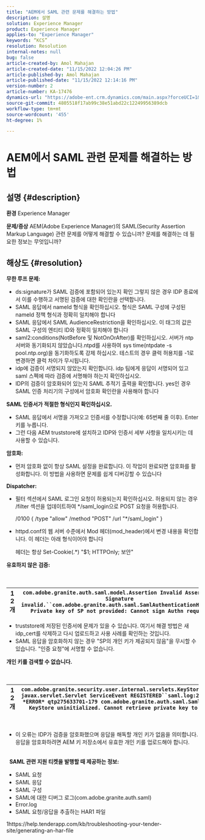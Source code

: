 ```yaml
---
title: "AEM에서 SAML 관련 문제를 해결하는 방법"
description: 설명
solution: Experience Manager
product: Experience Manager
applies-to: "Experience Manager"
keywords: “KCS”
resolution: Resolution
internal-notes: null
bug: false
article-created-by: Amol Mahajan
article-created-date: "11/15/2022 12:04:26 PM"
article-published-by: Amol Mahajan
article-published-date: "11/15/2022 12:14:16 PM"
version-number: 2
article-number: KA-17476
dynamics-url: "https://adobe-ent.crm.dynamics.com/main.aspx?forceUCI=1&pagetype=entityrecord&etn=knowledgearticle&id=d025b6a0-dd64-ed11-9561-6045bd006a22"
source-git-commit: 4805518f17ab99c38e51abd22c12249956389dcb
workflow-type: tm+mt
source-wordcount: '455'
ht-degree: 1%

---
```


# AEM에서 SAML 관련 문제를 해결하는 방법

## 설명 {#description}

<b>환경</b>
Experience Manager


<b>문제/증상</b>
AEM(Adobe Experience Manager)의 SAML(Security Assertion Markup Language) 관련 문제를 어떻게 해결할 수 있습니까? 문제를 해결하는 데 필요한 정보는 무엇입니까?


## 해상도 {#resolution}


<b>무한 루프 문제:</b>

- ds:signature가 SAML 검증에 포함되어 있는지 확인 그렇지 않은 경우 IDP 종료에서 이를 수행하고 서명된 검증에 대한 확인란을 선택합니다.
- SAML 응답에서 nameId 형식을 확인하십시오. 형식은 SAML 구성에 구성된 nameId 정책 형식과 정확히 일치해야 합니다
- SAML 응답에서 SAML AudienceRestriction을 확인하십시오. 이 태그의 값은 SAML 구성의 엔티티 ID와 정확히 일치해야 합니다
- saml2:conditions(NotBefore 및 NotOnOrAfter)를 확인하십시오. 서버가 ntp 서버와 동기화되지 않았습니다.ntpd를 사용하여 sys time(ntpdate -s pool.ntp.org)을 동기화하도록 강제 하십시오. 테스트의 경우 클럭 허용치를 -1로 변경하면 클럭 차이가 무시됩니다.
- idp에 검증이 서명되지 않았는지 확인합니다. idp 팀에게 응답이 서명되어 있고 saml 스펙에 따라 검증에 서명해야 하는지 확인하십시오.
- IDP의 검증이 암호화되어 있는지 SAML 추적기 출력을 확인합니다. yes인 경우 SAML 인증 처리기의 구성에서 암호화 확인란을 사용해야 합니다


<b>SAML 인증서가 적절한 형식인지 확인하십시오.</b>

- SAML 응답에서 서명을 가져오고 인증서를 수정합니다(예: 65번째 줄 이후). Enter 키를 누릅니다.
- 그런 다음 AEM truststore에 설치하고 IDP와 인증서 세부 사항을 일치시키는 데 사용할 수 있습니다.


<b>암호화:</b>

- 먼저 암호화 없이 항상 SAML 설정을 완료합니다. 이 작업이 완료되면 암호화를 활성화합니다. 이 방법을 사용하면 문제를 쉽게 디버깅할 수 있습니다


<b>Dispatcher:</b>

- 필터 섹션에서 SAML 로그인 요청이 허용되는지 확인하십시오. 허용되지 않는 경우 /filter 섹션을 업데이트하여 \*/saml_login으로 POST 요청을 허용합니다.



   /0100 { /type &quot;allow&quot; /method &quot;POST&quot; /url &quot;\*/saml_login&quot; }


- httpd.conf의 웹 서버 수준에서 Mod 헤더(mod_header)에서 변경 내용을 확인합니다. 이 헤더는 아래 형식이어야 합니다

   헤더는 항상 Set-Cookie(.\*) &quot;$1; HTTPOnly; 보안&quot;


<b>유효하지 않은 검증:</b>
<br> <br> <br>

| 1<br>2개 | `com.adobe.granite.auth.saml.model.Assertion Invalid Assertion: Signature invalid.``com.adobe.granite.auth.saml.SamlAuthenticationHandler Private key of SP not provided: Cannot sign Authn request` |
| --- | --- |


- truststore에 저장된 인증서에 문제가 있을 수 있습니다. 여기서 해결 방법은 새 idp_cert를 삭제하고 다시 업로드하고 사용 사례를 확인하는 것입니다.
- SAML 응답을 암호화하지 않는 경우 &quot;SP의 개인 키가 제공되지 않음&quot;을 무시할 수 있습니다. &quot;인증 요청&quot;에 서명할 수 없습니다.


<b>개인 키를 검색할 수 없습니다.</b>
<br> <br> <br>

| 1<br>2개 | `com.adobe.granite.security.user.internal.servlets.KeyStoreManagingServlet,1121, javax.servlet.Servlet ServiceEvent REGISTERED``saml.log:27.01.2019 14:16:13.642 *ERROR* qtp275633701-179 com.adobe.granite.auth.saml.SamlAuthenticationHandler KeyStore uninitialized. Cannot retrieve private key to decrypt assertions.` |
| --- | --- |

 
- 이 오류는 IDP가 검증을 암호화했으며 응답을 해독할 개인 키가 없음을 의미합니다. 응답을 암호화하려면 AEM 키 저장소에서 유효한 개인 키를 업로드해야 합니다.

<br> 
<b>SAML 관련 지원 티켓을 발행할 때 제공하는 정보:</b>

- SAML 요청
- SAML 응답
- SAML 구성
- SAML에 대한 디버그 로그(com.adobe.granite.auth.saml)
- Error.log
- SAML 요청/응답을 추출하는 HAR1 파일


1https://help.tenderapp.com/kb/troubleshooting-your-tender-site/generating-an-har-file
